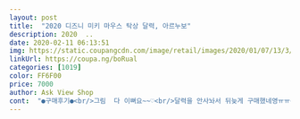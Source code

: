 ```yaml
---
layout: post 
title:  "2020 디즈니 미키 마우스 탁상 달력, 아르누보" 
description: 2020  ..
date: 2020-02-11 06:13:51 
img: https://static.coupangcdn.com/image/retail/images/2020/01/07/13/3/b39a8253-4c55-4bbb-b7a1-9d7b06aad681.jpg 
linkUrl: https://coupa.ng/boRual 
categories: [1019] 
color: FF6F00 
price: 7000 
author: Ask View Shop 
cont:  "●구매후기●<br/>그림  다 이뻐요~~♡<br/>달력을 안사놔서 뒤늦게 구매했네영ㅠㅠ<br/>미키마우스 넘 귀여워영ㅎㅎㅎ<br/>완전 제 스타일이예요.<br/>.<br/>매장같은데에 맘에 드는게 없어서 들어온건데, 딱 발견해서 좋아요! 배송은 역시 빨랐구요.<br/>.<br/>저는 다이어리는 잘 안쓰게 되서 캘린더에 간단하게 기록해놔요! 칸도 넓고 쓰기 편합니다!<br/>이뻐요~~<br/>탁상달력밖에 안쓰는데 이게 딱이네용ㅎㅎ<br/>탁상형 캘린더 필요해서 찾다가 발견했오요.<br/>.<br/>ㅠ<br/>" 
---
```

